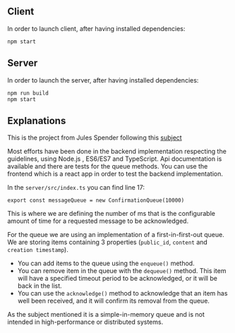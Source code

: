 ## Client
 
 In order to launch client, after having installed dependencies:
 ```
 npm start
 ```
 
## Server
 
 In order to launch the server, after having installed dependencies:
 
 ```
 npm run build
 npm start
 ```

## Explanations

This is the project from Jules Spender following this [subject](https://asyncdotcom.notion.site/FullStack-Take-home-AsyncQ-3a151ba2bd8d47219e71c5ad9079f78e)

Most efforts have been done in the backend implementation respecting the guidelines, using Node.js , ES6/ES7 and TypeScript.
Api documentation is available and there are tests for the queue methods. You can use the frontend which is a react app in order
to test the backend implementation.

In the `server/src/index.ts` you can find line 17:
```
export const messageQueue = new ConfirmationQueue(10000)
```
This is where we are defining the number of ms that is the configurable amount of time for a requested message to be acknowledged.

For the queue we are using an implementation of a first-in-first-out queue.
We are storing items containing 3 properties (`public_id`, `content` and `creation timestamp`).

- You can add items to the queue using the `enqueue()` method.
- You can remove item in the queue with the `dequeue()` method. This item will have a specified timeout period to be acknowledged, or it will be back in the list.
- You can use the `acknowledge()` method to acknowledge that an item has well been received, and it will confirm its removal from the queue.

As the subject mentioned it is a simple-in-memory queue and is not intended in high-performance or distributed systems.

